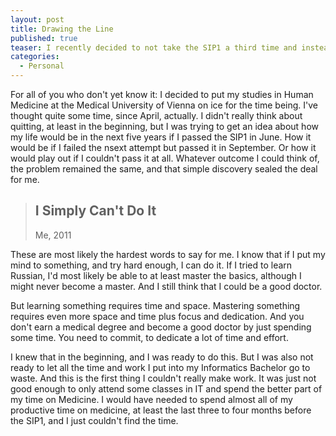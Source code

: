 ```yaml
---
layout: post
title: Drawing the Line
published: true
teaser: I recently decided to not take the SIP1 a third time and instead focus my time and energy on finishing my Bachelor's Degree in Health Informatics and acquire a Master in Informatics later on.
categories:
  - Personal
---
```


For all of you who don't yet know it: I decided to put my studies in Human Medicine at the Medical University of Vienna on ice for the time being. I've thought quite some time, since April, actually. I didn't really think about quitting, at least in the beginning, but I was trying to get an idea about how my life would be in the next five years if I passed the SIP1 in June. How it would be if I failed the nsext attempt but passed it in September. Or how it would play out if I couldn't pass it at all. Whatever outcome I could think of, the problem remained the same, and that simple discovery sealed the deal for me.

> I Simply Can't Do It
> --------------------
> Me, 2011

These are most likely the hardest words to say for me. I know that if I put my mind to something, and try hard enough, I can do it. If I tried to learn Russian, I'd most likely be able to at least master the basics, although I might never become a master. And I still think that I could be a good doctor.

But learning something requires time and space. Mastering something requires even more space and time plus focus and dedication. And you don't earn a medical degree and become a good doctor by just spending some time. You need to commit, to dedicate a lot of time and effort.

I knew that in the beginning, and I was ready to do this. But I was also not ready to let all the time and work I put into my Informatics Bachelor go to waste. And this is the first thing I couldn't really make work. It was just not good enough to only attend some classes in IT and spend the better part of my time on Medicine. I would have needed to spend almost all of my productive time on medicine, at least the last three to four months before the SIP1, and I just couldn't find the time.

